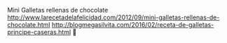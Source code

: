 Mini Galletas rellenas de chocolate	http://www.larecetadelafelicidad.com/2012/09/mini-galletas-rellenas-de-chocolate.html	http://blogmegasilvita.com/2016/02/receta-de-galletas-principe-caseras.html
਍